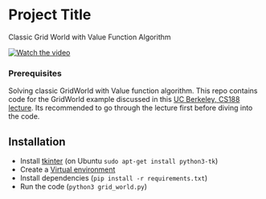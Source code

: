 # Project Title

Classic Grid World with Value Function Algorithm

[![Watch the video](https://img.youtube.com/vi/epMfdTYatX0/maxresdefault.jpg)](https://youtu.be/epMfdTYatX0)

### Prerequisites

Solving classic GridWorld with Value function algorithm. This repo contains code for the GridWorld example discussed
in this [UC Berkeley, CS188 lecture](https://youtu.be/ifma8G7LegE?t=3121). Its recommended to go through the lecture
first before diving into the code.

## Installation

* Install [tkinter](https://docs.python.org/3/library/tkinter.html) (on Ubuntu `sudo apt-get install python3-tk`)
* Create a [Virtual environment](https://virtualenv.pypa.io/en/latest/)
* Install dependencies (`pip install -r requirements.txt`)
* Run the code (`python3 grid_world.py`)
